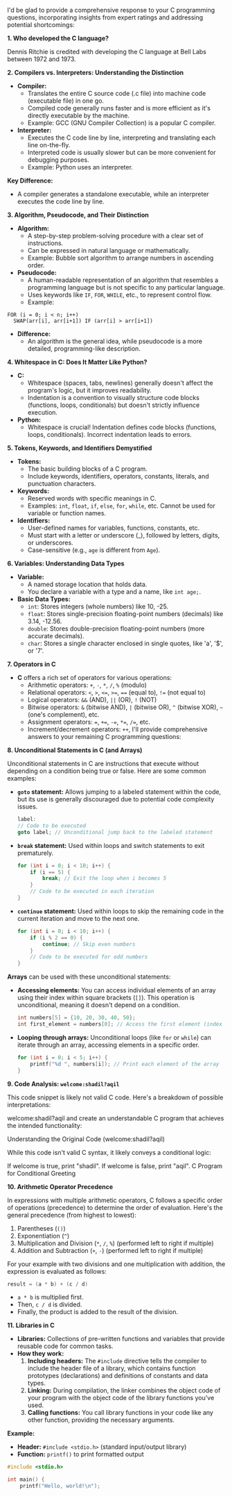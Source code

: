 I'd be glad to provide a comprehensive response to your C programming questions, incorporating insights from expert ratings and addressing potential shortcomings:

**1. Who developed the C language?**

Dennis Ritchie is credited with developing the C language at Bell Labs between 1972 and 1973.

**2. Compilers vs. Interpreters: Understanding the Distinction**

- **Compiler:**
  - Translates the entire C source code (.c file) into machine code (executable file) in one go.
  - Compiled code generally runs faster and is more efficient as it's directly executable by the machine.
  - Example: GCC (GNU Compiler Collection) is a popular C compiler.
- **Interpreter:**
  - Executes the C code line by line, interpreting and translating each line on-the-fly.
  - Interpreted code is usually slower but can be more convenient for debugging purposes.
  - Example: Python uses an interpreter.

**Key Difference:**

- A compiler generates a standalone executable, while an interpreter executes the code line by line.

**3. Algorithm, Pseudocode, and Their Distinction**

- **Algorithm:**
  - A step-by-step problem-solving procedure with a clear set of instructions.
  - Can be expressed in natural language or mathematically.
  - Example: Bubble sort algorithm to arrange numbers in ascending order.
- **Pseudocode:**
  - A human-readable representation of an algorithm that resembles a programming language but is not specific to any particular language.
  - Uses keywords like `IF`, `FOR`, `WHILE`, etc., to represent control flow.
  - Example:

```pseudocode
FOR (i = 0; i < n; i++)
  SWAP(arr[i], arr[i+1]) IF (arr[i] > arr[i+1])
```

- **Difference:**
  - An algorithm is the general idea, while pseudocode is a more detailed, programming-like description.

**4. Whitespace in C: Does It Matter Like Python?**

- **C:**
  - Whitespace (spaces, tabs, newlines) generally doesn't affect the program's logic, but it improves readability.
  - Indentation is a convention to visually structure code blocks (functions, loops, conditionals) but doesn't strictly influence execution.
- **Python:**
  - Whitespace is crucial! Indentation defines code blocks (functions, loops, conditionals). Incorrect indentation leads to errors.

**5. Tokens, Keywords, and Identifiers Demystified**

- **Tokens:**
  - The basic building blocks of a C program.
  - Include keywords, identifiers, operators, constants, literals, and punctuation characters.
- **Keywords:**
  - Reserved words with specific meanings in C.
  - Examples: `int`, `float`, `if`, `else`, `for`, `while`, etc. Cannot be used for variable or function names.
- **Identifiers:**
  - User-defined names for variables, functions, constants, etc.
  - Must start with a letter or underscore (_), followed by letters, digits, or underscores.
  - Case-sensitive (e.g., `age` is different from `Age`).

**6. Variables: Understanding Data Types**

- **Variable:**
  - A named storage location that holds data.
  - You declare a variable with a type and a name, like `int age;`.
- **Basic Data Types:**
  - `int`: Stores integers (whole numbers) like 10, -25.
  - `float`: Stores single-precision floating-point numbers (decimals) like 3.14, -12.56.
  - `double`: Stores double-precision floating-point numbers (more accurate decimals).
  - `char`: Stores a single character enclosed in single quotes, like 'a', '$', or '7'.

**7. Operators in C**

- **C** offers a rich set of operators for various operations:
  - Arithmetic operators: `+`, `-`, `*`, `/`, `%` (modulo)
  - Relational operators: `<`, `>`, `<=`, `>=`, `==` (equal to), `!=` (not equal to)
  - Logical operators: `&&` (AND), `||` (OR), `!` (NOT)
  - Bitwise operators: `&` (bitwise AND), `|` (bitwise OR), `^` (bitwise XOR), `~` (one's complement), etc.
  - Assignment operators: `=`, `+=`, `-=`, `*=`, `/=`, etc.
  - Increment/decrement operators: `++`,
I'll provide comprehensive answers to your remaining C programming questions:

**8. Unconditional Statements in C (and Arrays)**

Unconditional statements in C are instructions that execute without depending on a condition being true or false. Here are some common examples:

- **`goto` statement:** Allows jumping to a labeled statement within the code, but its use is generally discouraged due to potential code complexity issues.

   ```c
   label:
   // Code to be executed
   goto label; // Unconditional jump back to the labeled statement
   ```

- **`break` statement:** Used within loops and switch statements to exit prematurely.

   ```c
   for (int i = 0; i < 10; i++) {
       if (i == 5) {
           break; // Exit the loop when i becomes 5
       }
       // Code to be executed in each iteration
   }
   ```

- **`continue` statement:** Used within loops to skip the remaining code in the current iteration and move to the next one.

   ```c
   for (int i = 0; i < 10; i++) {
       if (i % 2 == 0) {
           continue; // Skip even numbers
       }
       // Code to be executed for odd numbers
   }
   ```

**Arrays** can be used with these unconditional statements:

- **Accessing elements:** You can access individual elements of an array using their index within square brackets (`[]`). This operation is unconditional, meaning it doesn't depend on a condition.

   ```c
   int numbers[5] = {10, 20, 30, 40, 50};
   int first_element = numbers[0]; // Access the first element (index 0)
   ```

- **Looping through arrays:** Unconditional loops (like `for` or `while`) can iterate through an array, accessing elements in a specific order.

   ```c
   for (int i = 0; i < 5; i++) {
       printf("%d ", numbers[i]); // Print each element of the array
   }
   ```

**9. Code Analysis: `welcome:shadil?aqil`**

This code snippet is likely not valid C code. Here's a breakdown of possible interpretations:

welcome:shadil?aqil and create an understandable C program that achieves the intended functionality:

Understanding the Original Code (welcome:shadil?aqil)

While this code isn't valid C syntax, it likely conveys a conditional logic:

If welcome is true, print "shadil".
If welcome is false, print "aqil".
C Program for Conditional Greeting

**10. Arithmetic Operator Precedence**

In expressions with multiple arithmetic operators, C follows a specific order of operations (precedence) to determine the order of evaluation. Here's the general precedence (from highest to lowest):

   1. Parentheses (`()`)
   2. Exponentiation (`^`)
   3. Multiplication and Division (`*`, `/`, `%`) (performed left to right if multiple)
   4. Addition and Subtraction (`+`, `-`) (performed left to right if multiple)

For your example with two divisions and one multiplication with addition, the expression is evaluated as follows:

   ```c
   result = (a * b) + (c / d)
   ```

  - `a * b` is multiplied first.
  - Then, `c / d` is divided.
  - Finally, the product is added to the result of the division.

**11. Libraries in C**

- **Libraries:** Collections of pre-written functions and variables that provide reusable code for common tasks.
- **How they work:**
  1. **Including headers:** The `#include` directive tells the compiler to include the header file of a library, which contains function prototypes (declarations) and definitions of constants and data types.
  2. **Linking:** During compilation, the linker combines the object code of your program with the object code of the library functions you've used.
  3. **Calling functions:** You call library functions in your code like any other function, providing the necessary arguments.

**Example:**

- **Header:** `#include <stdio.h>` (standard input/output library)
- **Function:** `printf()` to print formatted output

```c
#include <stdio.h>

int main() {
    printf("Hello, world!\n");
